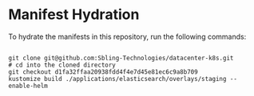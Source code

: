 
# Manifest Hydration

To hydrate the manifests in this repository, run the following commands:

```shell

git clone git@github.com:Sbling-Technologies/datacenter-k8s.git
# cd into the cloned directory
git checkout d1fa32ffaa20938fdd4f4e7d45e81ec6c9a8b709
kustomize build ./applications/elasticsearch/overlays/staging --enable-helm
```